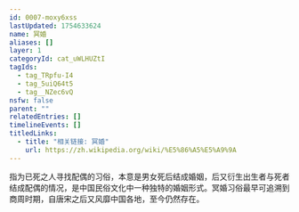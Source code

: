 ```yaml
---
id: 0007-moxy6xss
lastUpdated: 1754633624
name: 冥婚
aliases: []
layer: 1
categoryId: cat_uWLHUZtI
tagIds:
  - tag_TRpfu-I4
  - tag_5uiQ64t5
  - tag__NZec6vQ
nsfw: false
parent: ""
relatedEntries: []
timelineEvents: []
titledLinks:
  - title: "相关链接: 冥婚"
    url: https://zh.wikipedia.org/wiki/%E5%86%A5%E5%A9%9A
---
```


指为已死之人寻找配偶的习俗，本意是男女死后结成婚姻，后又衍生出生者与死者结成配偶的情况，是中国民俗文化中一种独特的婚姻形式。冥婚习俗最早可追溯到商周时期，自唐宋之后又风靡中国各地，至今仍然存在。